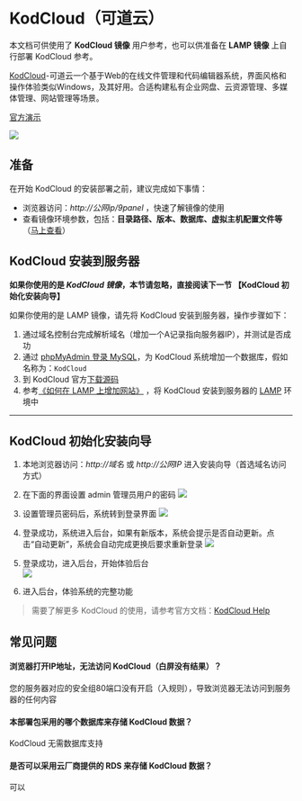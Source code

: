 # KodCloud（可道云）

本文档可供使用了 **KodCloud 镜像** 用户参考，也可以供准备在 **LAMP 镜像** 上自行部署 KodCloud 参考。

[KodCloud](https://kodcloud.com)-可道云一个基于Web的在线文件管理和代码编辑器系统，界面风格和操作体验类似Windows，及其好用。合适构建私有企业网盘、云资源管理、多媒体管理、网站管理等场景。 

[官方演示](http://demo.kodcloud.com/index.php)

![](https://libs.websoft9.com/Websoft9/DocsPicture/zh/kodexplorer/kodcloud-gui-websoft9.png)


## 准备

在开始 KodCloud 的安装部署之前，建议完成如下事情：

* 浏览器访问：*http://公网ip/9panel* ，快速了解镜像的使用
* 查看镜像环境参数，包括：**目录路径、版本、数据库、虚拟主机配置文件等** （[马上查看](https://support.websoft9.com/docs/lamp/zh/stack-components.html)）

## KodCloud 安装到服务器

**如果你使用的是 *KodCloud 镜像*，本节请忽略，直接阅读下一节 【KodCloud 初始化安装向导】**

如果你使用的是 LAMP 镜像，请先将 KodCloud 安装到服务器，操作步骤如下：

1. 通过域名控制台完成解析域名（增加一个A记录指向服务器IP），并测试是否成功
2. 通过 [phpMyAdmin 登录 MySQL](https://support.websoft9.com/docs/lamp/zh/admin-mysql.html)，为 KodCloud 系统增加一个数据库，假如名称为：`KodCloud`
3. 到 KodCloud 官方[下载源码](https://kodcloud.com/download/)
4. 参考[《如何在 LAMP 上增加网站》](https://support.websoft9.com/docs/lamp/zh/solution-deployment.html#安装第二个网站) ，将 KodCloud 安装到服务器的 [LAMP](https://support.websoft9.com/docs/lamp/zh/) 环境中

---

## KodCloud 初始化安装向导

1. 本地浏览器访问：*http://域名* 或 *http://公网IP* 进入安装向导（首选域名访问方式）

2. 在下面的界面设置 admin 管理员用户的密码
    ![](https://libs.websoft9.com/Websoft9/DocsPicture/zh/kodexplorer/kodexplorer-setadminpw-websoft9.png)
3.  设置管理员密码后，系统转到登录界面
    ![](https://libs.websoft9.com/Websoft9/DocsPicture/zh/kodexplorer/kodexplorer-login-websoft9.png)
4.  登录成功，系统进入后台，如果有新版本，系统会提示是否自动更新。点击“自动更新”，系统会自动完成更换后要求重新登录
    ![](https://libs.websoft9.com/Websoft9/DocsPicture/zh/kodexplorer/kodexplorer-updateauto-websoft9.png)
5.  登录成功，进入后台，开始体验后台  
    ![](https://libs.websoft9.com/Websoft9/DocsPicture/zh/kodexplorer/kodexplorer-backend-websoft9.png)
6. 进入后台，体验系统的完整功能

> 需要了解更多 KodCloud 的使用，请参考官方文档：[KodCloud Help](https://kodcloud.com/help/)

## 常见问题

#### 浏览器打开IP地址，无法访问 KodCloud（白屏没有结果）？

您的服务器对应的安全组80端口没有开启（入规则），导致浏览器无法访问到服务器的任何内容

#### 本部署包采用的哪个数据库来存储 KodCloud 数据？

KodCloud 无需数据库支持

#### 是否可以采用云厂商提供的 RDS 来存储 KodCloud 数据？

可以
